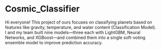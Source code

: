 # Cosmic_Classifier
Hi everyone! This project of ours focuses on classifying planets based on features like gravity, temperature, and water content (Classification Model). I and my team built nine models—three each with LightGBM, Neural Networks, and XGBoost—and combined them into a single soft-voting ensemble model to improve prediction accuracy.

